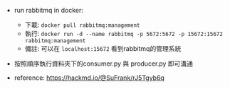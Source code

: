 
- run rabbitmq in docker:
    - 下載: `docker pull rabbitmq:management`
    - 執行: `docker run -d --name rabbitmq -p 5672:5672 -p 15672:15672 rabbitmq:management`
    - 備註: 可以在 `localhost:15672` 看到rabbitmq的管理系統

- 按照順序執行資料夾下的consumer.py 與 producer.py 即可溝通

- reference: https://hackmd.io/@SuFrank/rJ5Tgyb6q